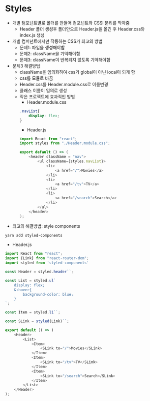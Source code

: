 # Styles
- 개별 텀포넌트별로 폴더를 만들어 컴포넌트와 CSSl 분리를 막아줌
  - Header 폴더 생성후 폴더안으로 Header.js을 옮긴 후 Header.css와 index.js 생성
- 개별 컴퍼넌트에서만 작동하는 CSS가 최고의 방법
  - 문제1: 파일을 생성해야함
  - 문제2: className을 기억해야함
  - 문제3: className이 반복되지 않도록 기억해야함
- 문제3 해결방법
  - className을 임의화하여 css가 global이 아닌 local이 되게 함
  - css를 모듈로 바꿈
  - Header.css를 Header.module.css로 이름변경
  - 클래스 이름이 임의로 생성
  - 작은 프로젝트에 효과적인 방법
    - Header.module.css
    ```css
    .navList{
        display: flex;
    }
    ```
    - Header.js
    ```js
    import React from "react";
    import styles from "./Header.module.css";

    export default () => (
        <header className = "nav">
            <ul className={styles.navList}>
                <li>
                    <a href="/">Movies</a>
                </li>
                <li>
                    <a href="/tv">TV</a>
                </li>
                <li>
                    <a href="/search">Search</a>
                </li>
            </ul>
        </header>
    );
    ```
- 최고의 해결방법: style components
```!
yarn add styled-components
```
- Header.js
```js
import React from "react";
import {Link} from "react-router-dom";
import styled from 'styled-components'

const Header = styled.header``;

const List = styled.ul`
    display: flex;
    &:hover{
        background-color: blue;
    }
`;

const Item = styled.li``;

const SLink = styled(Link)``;

export default () => (
    <Header>
        <List>
            <Item>
                <SLink to="/">Movies</SLink>
            </Item>
            <Item>
                <SLink to="/tv">TV</SLink>
            </Item>
            <Item>
                <SLink to="/search">Search</SLink>
            </Item>
        </List>
    </Header>
);
```

